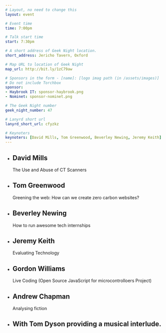 ```yaml
---
# Layout, no need to change this
layout: event

# Event time
time: 7:00pm

# Talk start time
start: 7:30pm

# A short address of Geek Night location.
short_address: Jericho Tavern, Oxford

# Map URL to location of Geek Night
map_url: http://bit.ly/1zC79aw

# Sponsors in the form - [name]: [logo imag path (in /assets/images)]
# Do not include Torchbox
sponsor:
- Haybrook IT: sponsor-haybrook.png
- Nominet: sponsor-nominet.png

# The Geek Night number
geek_night_number: 47

# Lanyrd short url
lanyrd_short_url: cfyzkz

# Keynoters
keynoters: [David Mills, Tom Greenwood, Beverley Newing, Jeremy Keith]
---
```


<ul class="keynotes">
     <li itemprop="performer" itemscope="itemscope" itemtype="http://schema.org/Person">
        <h2 itemprop="name">David Mills</h2>
        <p>The Use and Abuse of CT Scanners</p>
    </li>
    <li itemprop="performer" itemscope="itemscope" itemtype="http://schema.org/Person">
        <h2 itemprop="name">Tom Greenwood</h2>
        <p>Greening the web: How can we create zero carbon websites?</p>
    </li>
    <li itemprop="performer" itemscope="itemscope" itemtype="http://schema.org/Person">
        <h2 itemprop="name">Beverley Newing</h2>
        <p>How to run awesome tech internships</p>
    </li>
    <li itemprop="performer" itemscope="itemscope" itemtype="http://schema.org/Person">
        <h2 itemprop="name">Jeremy Keith</h2>
        <p>Evaluating Technology</p>
    </li>
</ul>

<ul class="microslots">
    <li itemprop="performer" itemscope="itemscope" itemtype="http://schema.org/Person">
        <h2 itemprop="name">Gordon Williams</h2>
        <p>Live Coding (Open Source JavaScript for microcontrolloers Project)</p>
    </li>
    <li itemprop="performer" itemscope="itemscope" itemtype="http://schema.org/Person">
        <h2 itemprop="name">Andrew Chapman</h2>
        <p>Analysing fiction</p>
    </li>
    <li itemprop="performer" itemscope="itemscope" itemtype="http://schema.org/Person">
        <h2 itemprop="name">With Tom Dyson providing a musical interlude.</h2>
    </li>
</ul>
